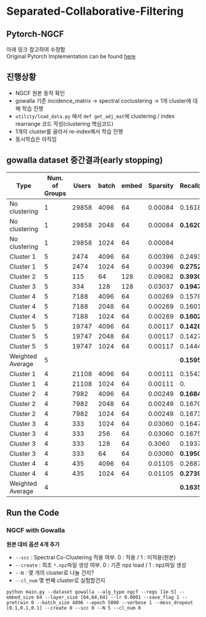 # Separated-Collaborative-Filtering

## Pytorch-NGCF
아래 링크 참고하여 수정함    
Original Pytorch  Implementation can be found [here](https://github.com/liu-jc/PyTorch_NGCF)

## 진행상황
- NGCF 원본 동작 확인
- gowalla 기준 incidence_matrix -> spectral coclustering -> 1개 cluster에 대해 학습 진행
- ```utility/load_data.py``` 에서 ```def get_adj_mat```에 clustering / index rearrange 코드 작성(clustering 핵심코드)
- 1개의 cluster를 골라서 re-index해서 학습 진행
- 동시학습은 아직임
## gowalla dataset 중간결과(early stopping)

|Type|Num. of Groups|Users|batch|embed|Sparsity|Recall@20|Precision@20|Hit@20|NDCG@20|best epoch|
|------|---|---|---|---|---|---|---|---|---|---|
|No clustering|1|29858|4096|64|0.00084|0.16183|0.04969|**0.55201**|**0.23384**|960|
|No clustering|1|29858|2048|64|0.00084|**0.16204**|**0.04988**|0.55174|0.23243|630|
|No clustering|1|29858|1024|64|0.00084|||
|Cluster 1|5|2474|4096|64|0.00396|0.24938|0.05610|0.62207|0.26898|1040|
|Cluster 1|5|2474|1024|64|0.00396|**0.27525**|**0.06180**|**0.66087**|**0.28455**|1020|
|Cluster 2|5|115|64|128|0.09082|**0.39303**|**0.06913**|**0.76522**|**0.23240**|160|
|Cluster 3|5|334|128|128|0.03037|**0.19472**|**0.05449**|**0.59581**|**0.19294**|440|
|Cluster 4|5|7188|4096|64|0.00269|0.15787|0.04553|0.53534|0.22357|810|
|Cluster 4|5|7188|2048|64|0.00269|0.16012|0.04612|0.54048|**0.22587**|680|
|Cluster 4|5|7188|1024|64|0.00269|**0.16022**|**0.04645**|**0.54243**|0.22505|520|
|Cluster 5|5|19747|4096|64|0.00117|**0.14286**|**0.04794**|**0.52975**|**0.22321**|850|
|Cluster 5|5|19747|2048|64|0.00117|0.14276|0.04803|0.52955|0.22241|710|
|Cluster 5|5|19747|1024|64|0.00117|0.14441|0.04873|0.52919|0.22192|590|
|Weighted Average|5|||||**0.15955**|**0.04888**|**0.54531**|**0.22863**||
|Cluster 1|4|21108|4096|64|0.00111|0.15438|0.04938|0.54212|0.22780|1090|
|Cluster 1|4|21108|1024|64|0.00111|0.|0|
|Cluster 2|4|7982|4096|64|0.00249|**0.16841**|**0.04726**|**0.55162**|**0.23455**|1120|
|Cluster 2|4|7982|2048|64|0.00249|0.16702|0.04674|0.54924|0.23225|730|
|Cluster 2|4|7982|1024|64|0.00249|0.16736|0.04686|0.54823|0.23140|470|
|Cluster 3|4|333|1024|64|0.03060|0.16473|0.04775|0.52252|0.17523|980|
|Cluster 3|4|333|256|64|0.03060|0.16751|0.04715|0.54655|0.17109|360|
|Cluster 3|4|333|128|64|0.3060|0.19373|0.05450|0.60661|0.18762|620|
|Cluster 3|4|333|64|64|0.03060|**0.19500**|**0.05450**|**0.58595**|**0.19663**|410|
|Cluster 4|4|435|4096|64|0.01105|0.26875|0.05908|0.60460|0.22908|110|
|Cluster 4|4|435|1024|64|0.01105|**0.27393**|**0.06057**|**0.61839**|**0.24147**|310|
|Weighted Average|4|||||**0.16352**|**0.04903**|**0.54626**|**0.22946**


## Run the Code
### NGCF with Gowalla

**원본 대비 옵션 4개 추가** 
- ```--scc``` : Spectral Co-Clustering 적용 여부. 0 : 적용 / 1 : 미적용(원본)
- ```--create``` : 최초 ```*.npz```파일 생성 여부. 0 : 기존 npz load / 1 : npz파일 생성    
- ```--N``` : 몇 개의 cluster로 나눌 건지?
- ```--cl_num``` 몇 번째 cluster로 실험할건지

```
python main.py --dataset gowalla --alg_type ngcf --regs [1e-5] --embed_size 64 --layer_size [64,64,64] --lr 0.0001 --save_flag 1 --pretrain 0 --batch_size 4096 --epoch 5000 --verbose 1 --mess_dropout [0.1,0.1,0.1] --create 0 --scc 0 --N 5 --cl_num 0

```
